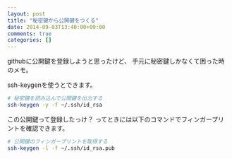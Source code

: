 ```yaml
---
layout: post
title: "秘密鍵から公開鍵をつくる"
date: 2014-09-03T13:40:00+09:00
comments: true
categories: []
---
```


githubに公開鍵を登録しようと思ったけど、
手元に秘密鍵しかなくて困った時のメモ。

<!-- More -->

ssh-keygenを使うとできます。

``` bash
# 秘密鍵を読み込んで公開鍵を出力する
ssh-keygen -y -f ~/.ssh/id_rsa
```

この公開鍵って登録したっけ？
ってときには以下のコマンドでフィンガープリントを確認できます。

``` bash
# 公開鍵のフィンガープリントを取得する
ssh-keygen -l -f ~/.ssh/id_rsa.pub
```
